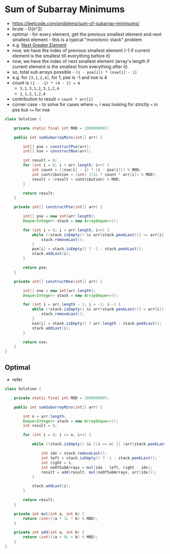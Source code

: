 # Sum of Subarray Minimums

- https://leetcode.com/problems/sum-of-subarray-minimums/
- brute - O(n^2)
- optimal - for every element, get the previous smallest element and next smallest element - this is a typical "monotonic stack" problem
- e.g. [Next Greater Element](./Next%20Greater%20Element.md)
- now, we have the index of previous smallest element (-1 if current element is the smallest till everything before it)
- now, we have the index of next smallest element (array's length if current element is the smallest from everything after it)
- so, total sub arrays possible - `(i - pse[i]) * (nse[i] - i)`
- e.g. for `[3,1,2,4]`, for 1, pse is -1 and nse is 4
- count is `(1 - -1) * (4 - 1) = 6`
  - `3,1`, `3,1,2`, `3,1,2,4`
  - `1`, `1,2`, `1,2,4`
- contribution to result = `count * arr[i]`
- corner case - to solve for cases where `=`, i was looking for strictly `<` in pse but `<=` for nse

```java
class Solution {

    private static final int MOD = 1000000007;

    public int sumSubarrayMins(int[] arr) {

        int[] pse = constructPse(arr);
        int[] nse = constructNse(arr);

        int result = 0;
        for (int i = 0; i < arr.length; i++) {
            int count = ((nse[i] - i) * (i - pse[i])) % MOD;
            int contribution = (int) ((1L * count * arr[i]) % MOD);
            result = (result + contribution) % MOD;
        }

        return result;
    }

    private int[] constructPse(int[] arr) {

        int[] pse = new int[arr.length];
        Deque<Integer> stack = new ArrayDeque<>();

        for (int i = 0; i < arr.length; i++) {
            while (!stack.isEmpty() && arr[stack.peekLast()] >= arr[i]) {
                stack.removeLast();
            }
            pse[i] = stack.isEmpty() ? -1 : stack.peekLast();
            stack.addLast(i);
        }

        return pse;
    }

    private int[] constructNse(int[] arr) {

        int[] nse = new int[arr.length];
        Deque<Integer> stack = new ArrayDeque<>();

        for (int i = arr.length - 1; i > -1; i--) {
            while (!stack.isEmpty() && arr[stack.peekLast()] > arr[i]) {
                stack.removeLast();
            }
            nse[i] = stack.isEmpty() ? arr.length : stack.peekLast();
            stack.addLast(i);
        }

        return nse;
    }
}
```

## Optimal 

- refer [](./Largest%20Rectangle%20in%20Histogram.md)

```java
class Solution {

    private static final int MOD = 1000000007;

    public int sumSubarrayMins(int[] arr) {

        int n = arr.length;
        Deque<Integer> stack = new ArrayDeque<>();
        int result = 0;

        for (int i = 0; i <= n; i++) {

            while (!stack.isEmpty() && ((i == n) || (arr[stack.peekLast()] >= arr[i]))) {

                int idx = stack.removeLast();
                int left = stack.isEmpty() ? -1 : stack.peekLast();
                int right = i;
                int noOfSubArrays = mul(idx - left, right - idx);
                result = add(result, mul(noOfSubArrays, arr[idx]));
            }

            stack.addLast(i);
        }

        return result;
    }

    private int mul(int a, int b) {
        return (int)((a * 1L * b) % MOD);
    }

    private int add(int a, int b) {
        return (int)((a + 0L + b) % MOD);
    }
}
```

